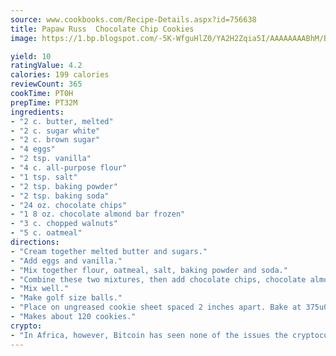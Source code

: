 ```yaml
---
source: www.cookbooks.com/Recipe-Details.aspx?id=756638
title: Papaw Russ  Chocolate Chip Cookies
image: https://1.bp.blogspot.com/-5K-WfguHlZ0/YA2H2Zqia5I/AAAAAAAABhM/Bdgu68p4aG0Q6jWdy3eGaUXSKw5p3sdxwCLcBGAsYHQ/s324/7.png

yield: 10
ratingValue: 4.2
calories: 199 calories
reviewCount: 365
cookTime: PT0H
prepTime: PT32M
ingredients:
- "2 c. butter, melted"
- "2 c. sugar white"
- "2 c. brown sugar"
- "4 eggs"
- "2 tsp. vanilla"
- "4 c. all-purpose flour"
- "1 tsp. salt"
- "2 tsp. baking powder"
- "2 tsp. baking soda"
- "24 oz. chocolate chips"
- "1 8 oz. chocolate almond bar frozen"
- "3 c. chopped walnuts"
- "5 c. oatmeal"
directions:
- "Cream together melted butter and sugars."
- "Add eggs and vanilla."
- "Mix together flour, oatmeal, salt, baking powder and soda."
- "Combine these two mixtures, then add chocolate chips, chocolate almond bar and walnuts."
- "Mix well."
- "Make golf size balls."
- "Place on ungreased cookie sheet spaced 2 inches apart. Bake at 375u00b0 for 6 to 8 minutes."
- "Makes about 120 cookies."
crypto:
- "In Africa, however, Bitcoin has seen none of the issues the cryptocurrency experienced globally."
---
```

